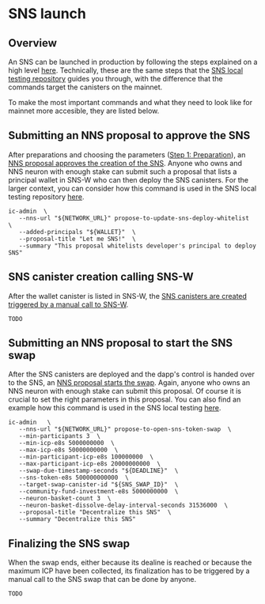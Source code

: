 # SNS launch
## Overview
An SNS can be launched in production by following the steps explained on a 
high level [here](/lifecycle-sns/sns-launch.md).
Technically, these are the same steps that the
[SNS local testing repository](/get-sns/local-testing.md) guides you through,
with the difference that the commands target the canisters on the mainnet.

To make the most important commands and what they need to look like for 
mainnet more accesible, they are listed below.

## Submitting an NNS proposal to approve the SNS
After preparations and choosing the parameters
([Step 1: Preparation](#SNS-launch-step-preparation)), 
an [NNS proposal approves the creation of the SNS](#SNS-launch-step-NNSapproval).
Anyone who owns and NNS neuron with enough stake can submit such a proposal
that lists a principal wallet in SNS-W who can then deploy the SNS canisters.
For the larger context, you can consider how this command is used in the SNS
local testing repository
[here](https://github.com/dfinity/sns-testing/blob/main/deploy_sns.sh#L18-L23).
``` 
ic-admin  \
   --nns-url "${NETWORK_URL}" propose-to-update-sns-deploy-whitelist  \
   --added-principals "${WALLET}"  \
   --proposal-title "Let me SNS!"  \
   --summary "This proposal whitelists developer's principal to deploy SNS"
``` 



## SNS canister creation calling SNS-W
After the wallet canister is listed in SNS-W, 
the [SNS canisters are created triggered by a manual call to SNS-W](/lifecycle-sns/sns-launch.md/#SNS-launch-step-deployment).
```
TODO 
```

## Submitting an NNS proposal to start the SNS swap
After the SNS canisters are deployed and the dapp's control is handed over to
the SNS, an [NNS proposal starts the swap](/lifecycle-sns/sns-launch.md/#SNS-launch-step-startSwap). 
Again, anyone who owns an NNS neuron with enough stake can submit this proposal.
Of course it is crucial to set the right parameters in this proposal.
You can also find an example how this command is used in the SNS local testing
[here](https://github.com/dfinity/sns-testing/blob/main/open_sns_sale.sh#L11-L26).
```
ic-admin   \
   --nns-url "${NETWORK_URL}" propose-to-open-sns-token-swap  \
   --min-participants 3  \
   --min-icp-e8s 5000000000  \
   --max-icp-e8s 50000000000  \
   --min-participant-icp-e8s 100000000  \
   --max-participant-icp-e8s 20000000000  \
   --swap-due-timestamp-seconds "${DEADLINE}"  \
   --sns-token-e8s 500000000000  \
   --target-swap-canister-id "${SNS_SWAP_ID}"  \
   --community-fund-investment-e8s 5000000000  \
   --neuron-basket-count 3  \
   --neuron-basket-dissolve-delay-interval-seconds 31536000  \
   --proposal-title "Decentralize this SNS"  \
   --summary "Decentralize this SNS"
```


## Finalizing the SNS swap
When the swap ends, either because its dealine is reached or because the maximum
ICP have been collected, its finalization has to be triggered by a manual call
to the SNS swap that can be done by anyone.

```
TODO
```